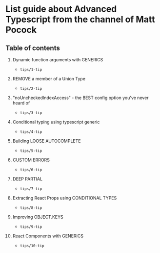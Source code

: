 # List guide about Advanced Typescript from the channel of Matt Pocock

## Table of contents

1. Dynamic function arguments with GENERICS

   - `tips/1-tip`

2. REMOVE a member of a Union Type

   - `tips/2-tip`

3. "noUncheckedIndexAccess" - the BEST config option you've never heard of

   - `tips/3-tip`

4. Conditional typing using typescript generic

   - `tips/4-tip`

5. Building LOOSE AUTOCOMPLETE

   - `tips/5-tip`

6. CUSTOM ERRORS

   - `tips/6-tip`

7. DEEP PARTIAL

   - `tips/7-tip`

8. Extracting React Props using CONDITIONAL TYPES

   - `tips/8-tip`

9. Improving OBJECT.KEYS

   - `tips/9-tip`

10. React Components with GENERICS

    - `tips/10-tip`
